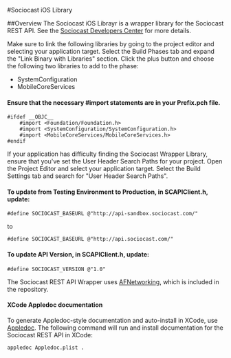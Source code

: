 #Sociocast iOS Library

##Overview
The Sociocast iOS Librayr is a wrapper library for the Sociocast REST API. See the [Sociocast Developers Center](http://www.sociocast.com/dev-center/) for more details.


Make sure to link the following libraries by going to the project editor and selecting your application target. Select the Build Phases tab and expand the "Link Binary with Libraries" section. Click the plus button and choose the following two libraries to add to the phase:
* SystemConfiguration
* MobileCoreServices

#### Ensure that the necessary #import statements are in your Prefix.pch file.
````
#ifdef __OBJC__
    #import <Foundation/Foundation.h>
    #import <SystemConfiguration/SystemConfiguration.h>
    #import <MobileCoreServices/MobileCoreServices.h>
#endif
````

If your application has difficulty finding the Sociocast Wrapper Library, ensure that you've set the User Header Search Paths for your project. Open the Project Editor and select your application target. Select the Build Settings tab and search for "User Header Search Paths".

#### To update from Testing Environment to Production, in SCAPIClient.h, update:
````
#define SOCIOCAST_BASEURL @"http://api-sandbox.sociocast.com/"
````
to
````
#define SOCIOCAST_BASEURL @"http://api.sociocast.com/"
````

#### To update API Version, in SCAPIClient.h, update:
````
#define SOCIOCAST_VERSION @"1.0"
````
The Sociocast REST API Wrapper uses [AFNetworking](https://github.com/AFNetworking/AFNetworking), which is included in the repository.

#### XCode Appledoc documentation
To generate Appledoc-style documentation and auto-install in XCode, use [Appledoc](http://gentlebytes.com/appledoc/).
The following command will run and install documentation for the Sociocast REST API in XCode:
````
appledoc Appledoc.plist .
````
